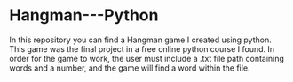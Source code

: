 # Hangman---Python
In this repository you can find a Hangman game I created using python.
This game was the final project in a free online python course I found. 
In order for the game to work, the user must include a .txt file path containing words and a number, and the game will find a word within the file.
